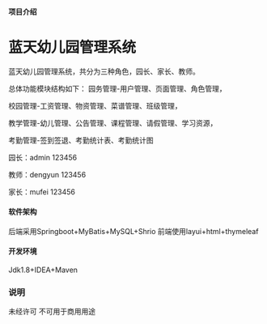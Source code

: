 #### 项目介绍
# 蓝天幼儿园管理系统 #

蓝天幼儿园管理系统，共分为三种角色，园长、家长、教师。

总体功能模块结构如下：
园务管理-用户管理、页面管理、角色管理，

校园管理-工资管理、物资管理、菜谱管理、班级管理，

教学管理-幼儿管理、公告管理、课程管理、请假管理、学习资源，

考勤管理-签到签退、考勤统计表、考勤统计图

园长：admin 123456

教师：dengyun 123456

家长：mufei 123456

#### 软件架构
后端采用Springboot+MyBatis+MySQL+Shrio
前端使用layui+html+thymeleaf


#### 开发环境
Jdk1.8+IDEA+Maven

### 说明
未经许可 不可用于商用用途
